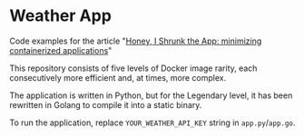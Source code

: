 # Weather App

Code examples for the article "[Honey, I Shrunk the App: minimizing containerized applications](https://notes.hatedabamboo.me/minimizing-containerized-applications/)"

This repository consists of five levels of Docker image rarity, each consecutively more efficient and, at times, more complex.

The application is written in Python, but for the Legendary level, it has been rewritten in Golang to compile it into a static binary.

To run the application, replace `YOUR_WEATHER_API_KEY` string in `app.py`/`app.go`.
